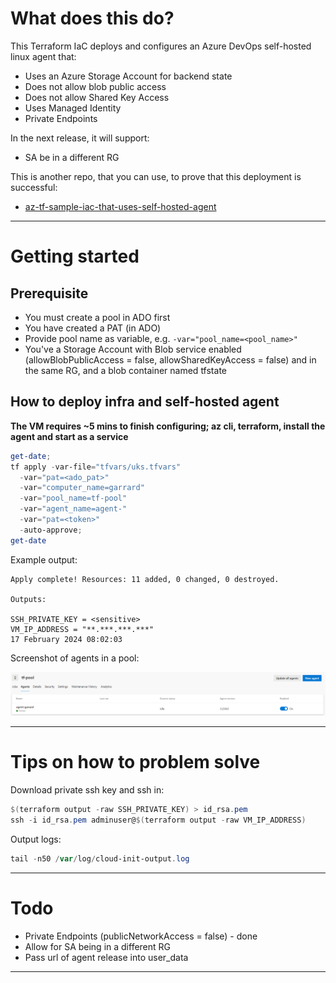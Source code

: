 # What does this do?

This Terraform IaC deploys and configures an Azure DevOps self-hosted linux agent that:
- Uses an Azure Storage Account for backend state
- Does not allow blob public access
- Does not allow Shared Key Access
- Uses Managed Identity
- Private Endpoints

In the next release, it will support:

- SA be in a different RG

This is another repo, that you can use, to prove that this deployment is successful:

- [az-tf-sample-iac-that-uses-self-hosted-agent](https://github.com/garrardkitchen/az-tf-sample-iac-that-uses-self-hosted-agent) 

---

# Getting started

## Prerequisite

- You must create a pool in ADO first
- You have created a PAT (in ADO)
- Provide pool name as variable, e.g. `-var="pool_name=<pool_name>"`
- You've a Storage Account with Blob service enabled (allowBlobPublicAccess = false, allowSharedKeyAccess = false) and in the same RG, and a blob container named tfstate

## How to deploy infra and self-hosted agent

**The VM requires ~5 mins to finish configuring; az cli, terraform, install the agent and start as a service**

```powershell
get-date; 
tf apply -var-file="tfvars/uks.tfvars" 
  -var="pat=<ado_pat>" 
  -var="computer_name=garrard" 
  -var="pool_name=tf-pool" 
  -var="agent_name=agent-" 
  -var="pat=<token>"
  -auto-approve; 
get-date
```

Example output:

```
Apply complete! Resources: 11 added, 0 changed, 0 destroyed.

Outputs:

SSH_PRIVATE_KEY = <sensitive>
VM_IP_ADDRESS = "**.***.***.***"
17 February 2024 08:02:03
```

Screenshot of agents in a pool:

![](images/2024-02-17-08-06-15.png)

---

# Tips on how to problem solve

Download private ssh key and ssh in:

```powershell
$(terraform output -raw SSH_PRIVATE_KEY) > id_rsa.pem
ssh -i id_rsa.pem adminuser@$(terraform output -raw VM_IP_ADDRESS)
```

Output logs:

```powershell
tail -n50 /var/log/cloud-init-output.log
```

---

# Todo

- Private Endpoints (publicNetworkAccess = false) - done
- Allow for SA being in a different RG
- Pass url of agent release into user_data

---
